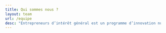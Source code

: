 ```yaml
---
title: Qui sommes nous ?
layout: team
url: /equipe
desc: "Entrepreneurs d’intérêt général est un programme d’innovation numérique des Services du Premier Ministre porté par Etalab, à la Direction interministérielle du numérique."
---
```

